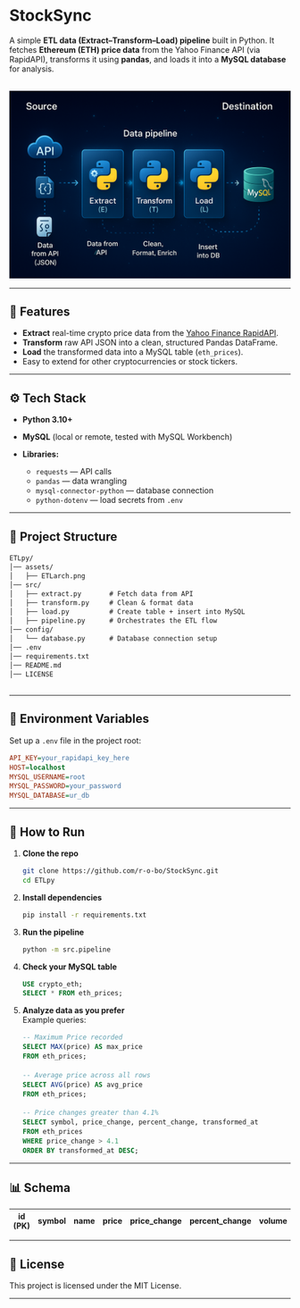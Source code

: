 
# StockSync

A simple **ETL data (Extract–Transform–Load) pipeline** built in Python.
It fetches **Ethereum (ETH) price data** from the Yahoo Finance API (via RapidAPI), transforms it using **pandas**, and loads it into a **MySQL database** for analysis.<br> <br>

![Pipeline Diagram](assets/ETLarch.png)


---

## 📌 Features

* **Extract** real-time crypto price data from the [Yahoo Finance RapidAPI](https://rapidapi.com/manwilbahaa/api/yahoo-finance127).
* **Transform** raw API JSON into a clean, structured Pandas DataFrame.
* **Load** the transformed data into a MySQL table (`eth_prices`).
* Easy to extend for other cryptocurrencies or stock tickers.

---

## ⚙️ Tech Stack

* **Python 3.10+**
* **MySQL** (local or remote, tested with MySQL Workbench)
* **Libraries:**

  * `requests` — API calls
  * `pandas` — data wrangling
  * `mysql-connector-python` — database connection
  * `python-dotenv` — load secrets from `.env`

---

## 📂 Project Structure

```
ETLpy/
│── assets/
│   ├── ETLarch.png 
│── src/
│   ├── extract.py       # Fetch data from API
│   ├── transform.py     # Clean & format data
│   ├── load.py          # Create table + insert into MySQL
│   ├── pipeline.py      # Orchestrates the ETL flow
│── config/
│   └── database.py      # Database connection setup
│── .env                 
│── requirements.txt     
│── README.md
│── LICENSE
           
```

---

## 🔑 Environment Variables

Set up a `.env` file in the project root:

```ini
API_KEY=your_rapidapi_key_here
HOST=localhost
MYSQL_USERNAME=root
MYSQL_PASSWORD=your_password
MYSQL_DATABASE=ur_db
```

---

## 🚀 How to Run

1. **Clone the repo**

   ```bash
   git clone https://github.com/r-o-bo/StockSync.git
   cd ETLpy
   ```

2. **Install dependencies**

   ```bash
   pip install -r requirements.txt
   ```

3. **Run the pipeline**

   ```bash
   python -m src.pipeline
   ```

4. **Check your MySQL table**

   ```sql
   USE crypto_eth;
   SELECT * FROM eth_prices;
   ```
5. **Analyze data as you prefer**<br>
    Example queries:
   ```sql
   -- Maximum Price recorded
   SELECT MAX(price) AS max_price
   FROM eth_prices;

   -- Average price across all rows
   SELECT AVG(price) AS avg_price
   FROM eth_prices;

   -- Price changes greater than 4.1%
   SELECT symbol, price_change, percent_change, transformed_at
   FROM eth_prices
   WHERE price_change > 4.1
   ORDER BY transformed_at DESC;

   
   ```
---

## 📊 Schema

id (PK) | symbol  | name         | price   | price_change | percent_change | volume      | market_cap   | week_high | week_low  | logo | last_updated | transformed_at      |
----    | ------- | ------------ | ------- | ------------ | -------------- | ----------- | ------------ | --------- | --------- | ---- | ------------ | ------------------- |


---


## 📜 License

This project is licensed under the MIT License.

---
